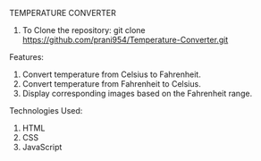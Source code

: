 TEMPERATURE CONVERTER

1. To Clone the repository:
   git clone https://github.com/prani954/Temperature-Converter.git
   
Features:
1. Convert temperature from Celsius to Fahrenheit.
2. Convert temperature from Fahrenheit to Celsius.
3. Display corresponding images based on the Fahrenheit range.

Technologies Used:
1. HTML
2. CSS
3. JavaScript
